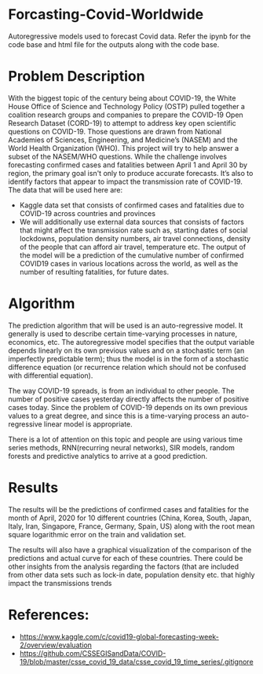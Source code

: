 # Forcasting-Covid-Worldwide
Autoregressive models used to forecast Covid data. Refer the ipynb for the code base and html file for the outputs along with the code base.
# Problem Description

With the biggest topic of the century being about COVID-19, the White House Office of Science and Technology Policy (OSTP) pulled together a coalition research groups and companies to prepare the COVID-19 Open Research Dataset (CORD-19) to attempt to address key open scientific questions on COVID-19. Those questions are drawn from National Academies of Sciences, Engineering, and Medicine’s (NASEM) and the World Health Organization (WHO). This project will try to help answer a subset of the NASEM/WHO questions. While the challenge involves forecasting confirmed cases and fatalities between April 1 and April 30 by region, the primary goal isn't only to produce accurate forecasts. It’s also to identify factors that appear to impact the transmission rate of COVID-19. 
The data that will be used here are:

  - Kaggle data set that consists of confirmed cases and fatalities due to COVID-19 across countries and provinces
  - We will additionally use external data sources that consists of factors that might affect the transmission rate such as, starting dates of social lockdowns, population density numbers, air travel connections, density of the people that can afford air travel, temperature etc.
The output of the model will be a prediction of the cumulative number of confirmed COVID19 cases in various locations across the world, as well as the number of resulting fatalities, for future dates. 

# Algorithm

The prediction algorithm that will be used is an auto-regressive model. It generally is used to describe certain time-varying processes in nature, economics, etc. The autoregressive model specifies that the output variable depends linearly on its own previous values and on a stochastic term (an imperfectly predictable term); thus the model is in the form of a stochastic difference equation (or recurrence relation which should not be confused with differential equation).

The way COVID-19 spreads, is from an individual to other people. The number of positive cases yesterday directly affects the number of positive cases today. Since the problem of COVID-19 depends on its own previous values to a great degree, and since this is a time-varying process an auto-regressive linear model is appropriate. 

There is a lot of attention on this topic and people are using various time series methods, RNN(recurring neural networks),  SIR models, random forests and predictive analytics to arrive at a good prediction.


# Results

The results will be the predictions of confirmed cases and fatalities for the month of April, 2020 for 10 different countries (China, Korea, South, Japan, Italy, Iran, Singapore, France, Germany, Spain, US)  along with the root mean square logarithmic error on the train and validation set. 

The results will also have a graphical visualization of the comparison of the predictions and actual curve for each of these countries. There could be other insights from the analysis regarding the factors (that are included from other data sets such as lock-in date, population density etc. that highly impact the transmissions trends

# References:
  - https://www.kaggle.com/c/covid19-global-forecasting-week-2/overview/evaluation
  - https://github.com/CSSEGISandData/COVID-19/blob/master/csse_covid_19_data/csse_covid_19_time_series/.gitignore
